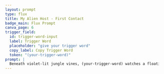 ```yaml
---
layout: prompt
type: flux
title: My Alien Host - First Contact
badge_main: Flux Prompt
canva_page: 6
trigger_field:
  id: trigger-word-input
  label: Trigger Word
  placeholder: "give your trigger word"
  copy_label: Copy Trigger Word
  token: "(your-trigger-word)"
prompt: |
  Beneath violet-lit jungle vines, (your-trigger-word) watches a floating holographic panel glide up from the ground. The scene is hyper-realistic, with lifelike lighting and fog. Pulses of magenta trace across (his or her) forehead as he lifts his chin in realization, his face glowing with insight.
---
```


